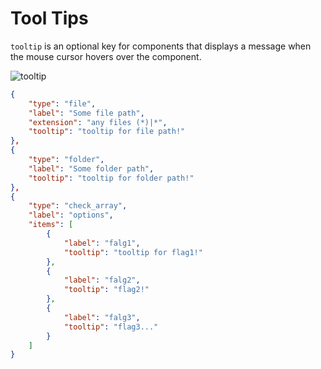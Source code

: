 # Tool Tips

`tooltip` is an optional key for components that displays a message when the mouse cursor hovers over the component.  

![tooltip](https://github.com/matyalatte/tuw/assets/69258547/8c7244ee-48ce-4492-973c-a3e6c628b8ed)  

```json
{
    "type": "file",
    "label": "Some file path",
    "extension": "any files (*)|*",
    "tooltip": "tooltip for file path!"
},
{
    "type": "folder",
    "label": "Some folder path",
    "tooltip": "tooltip for folder path!"
},
{
    "type": "check_array",
    "label": "options",
    "items": [
        {
            "label": "falg1",
            "tooltip": "tooltip for flag1!"
        },
        {
            "label": "falg2",
            "tooltip": "flag2!"
        },
        {
            "label": "falg3",
            "tooltip": "flag3..."
        }
    ]
}
```
